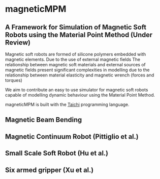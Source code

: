 # magneticMPM
## A Framework for Simulation of Magnetic Soft Robots using the Material Point Method (Under Review)

Magnetic
soft robots are formed of silicone polymers embedded with
magnetic elements.
Due to the use of external magnetic fields
The relationship between magnetic
soft materials and external sources of magnetic fields present
significant complexities in modelling due to the relationship
between material elasticity and magnetic wrench (forces and
torques) 

We aim to contribute an easy to use simulator for magnetic soft robots capable of modelling dynamic behaviour using the Material Point Method. 

magneticMPM is built with the [Taichi](https://www.taichi-lang.org/) programming language.


## Magnetic Beam Bending



## Magnetic Continuum Robot  (Pittiglio et al.)

## Small Scale Soft Robot (Hu et al.)

## Six armed gripper (Xu et al.)

